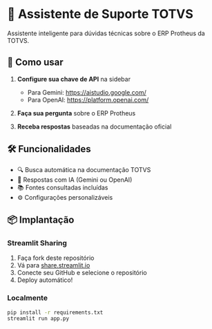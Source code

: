# 🤖 Assistente de Suporte TOTVS

Assistente inteligente para dúvidas técnicas sobre o ERP Protheus da TOTVS.

## 🚀 Como usar

1. **Configure sua chave de API** na sidebar
   - Para Gemini: https://aistudio.google.com/
   - Para OpenAI: https://platform.openai.com/

2. **Faça sua pergunta** sobre o ERP Protheus

3. **Receba respostas** baseadas na documentação oficial

## 🛠️ Funcionalidades

- 🔍 Busca automática na documentação TOTVS
- 🤖 Respostas com IA (Gemini ou OpenAI)
- 📚 Fontes consultadas incluídas
- ⚙️ Configurações personalizáveis

## 📦 Implantação

### Streamlit Sharing

1. Faça fork deste repositório
2. Vá para [share.streamlit.io](https://share.streamlit.io)
3. Conecte seu GitHub e selecione o repositório
4. Deploy automático!

### Localmente

```bash
pip install -r requirements.txt
streamlit run app.py
